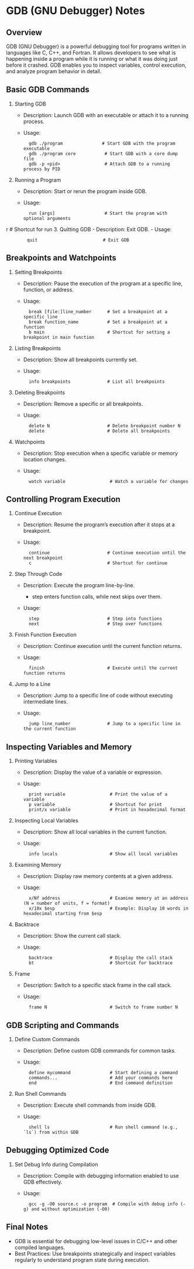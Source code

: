 # GDB (GNU Debugger) Notes
## Overview
GDB (GNU Debugger) is a powerful debugging tool for programs written in languages like C, C++, and Fortran. It allows developers to see what is happening inside a program while it is running or what it was doing just before it crashed. GDB enables you to inspect variables, control execution, and analyze program behavior in detail.

## Basic GDB Commands
1. Starting GDB
    - Description: Launch GDB with an executable or attach it to a running process.
    - Usage:

            gdb ./program               # Start GDB with the program executable
            gdb ./program core           # Start GDB with a core dump file
            gdb -p <pid>                 # Attach GDB to a running process by PID
2. Running a Program
    - Description: Start or rerun the program inside GDB.
    - Usage:

            run [args]                   # Start the program with optional arguments
r                            # Shortcut for run
3. Quitting GDB
    - Description: Exit GDB.
    - Usage:

            quit                         # Exit GDB

## Breakpoints and Watchpoints
1. Setting Breakpoints
    - Description: Pause the execution of the program at a specific line, function, or address.
    - Usage:

            break [file:]line_number      # Set a breakpoint at a specific line
            break function_name           # Set a breakpoint at a function
            b main                        # Shortcut for setting a breakpoint in main function
2. Listing Breakpoints
    - Description: Show all breakpoints currently set.
    - Usage:

            info breakpoints              # List all breakpoints
3. Deleting Breakpoints
    - Description: Remove a specific or all breakpoints.
    - Usage:

            delete N                      # Delete breakpoint number N
            delete                        # Delete all breakpoints
4. Watchpoints
    - Description: Stop execution when a specific variable or memory location changes.
    - Usage:

            watch variable                 # Watch a variable for changes

## Controlling Program Execution
1. Continue Execution
    - Description: Resume the program’s execution after it stops at a breakpoint.
    - Usage:

            continue                      # Continue execution until the next breakpoint
            c                             # Shortcut for continue
2. Step Through Code
    - Description: Execute the program line-by-line.
        - step enters function calls, while next skips over them.
    - Usage:

            step                          # Step into functions
            next                          # Step over functions
3. Finish Function Execution
    - Description: Continue execution until the current function returns.
    - Usage:

            finish                        # Execute until the current function returns
4. Jump to a Line
    - Description: Jump to a specific line of code without executing intermediate lines.
    - Usage:

            jump line_number              # Jump to a specific line in the current function

## Inspecting Variables and Memory
1. Printing Variables
    - Description: Display the value of a variable or expression.
    - Usage:

            print variable                 # Print the value of a variable
            p variable                     # Shortcut for print
            print/x variable               # Print in hexadecimal format
2. Inspecting Local Variables
    - Description: Show all local variables in the current function.
    - Usage:

            info locals                    # Show all local variables
3. Examining Memory
    - Description: Display raw memory contents at a given address.
    - Usage:

            x/Nf address                   # Examine memory at an address (N = number of units, f = format)
            x/10x $esp                     # Example: Display 10 words in hexadecimal starting from $esp
4. Backtrace
    - Description: Show the current call stack.
    - Usage:

            backtrace                      # Display the call stack
            bt                             # Shortcut for backtrace
5. Frame
    - Description: Switch to a specific stack frame in the call stack.
    - Usage:

            frame N                        # Switch to frame number N

## GDB Scripting and Commands
1. Define Custom Commands
    - Description: Define custom GDB commands for common tasks.
    - Usage:

            define mycommand               # Start defining a command
            commands...                    # Add your commands here
            end                            # End command definition
2. Run Shell Commands
    - Description: Execute shell commands from inside GDB.
    - Usage:

            shell ls                       # Run shell command (e.g., `ls`) from within GDB

## Debugging Optimized Code
1. Set Debug Info during Compilation
    - Description: Compile with debugging information enabled to use GDB effectively.
    - Usage:

            gcc -g -O0 source.c -o program  # Compile with debug info (-g) and without optimization (-O0)

## Final Notes
- GDB is essential for debugging low-level issues in C/C++ and other compiled languages.
- Best Practices: Use breakpoints strategically and inspect variables regularly to understand program state during execution.